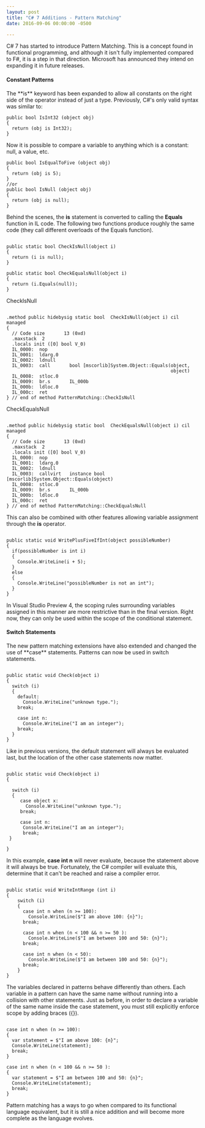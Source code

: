 ```yaml
---
layout: post
title: "C# 7 Additions - Pattern Matching"
date: 2016-09-06 00:00:00 -0500

---
```


C# 7 has started to introduce Pattern Matching.  This is a concept found in functional programming, and although it isn't fully implemented compared to F#, it is a step in that direction.  Microsoft has announced they intend on expanding it in future releases. 

<h4>Constant Patterns</h4> 
The **is** keyword has been expanded to allow all constants on the right side of the operator instead of just a type.  Previously, C#'s only valid syntax was similar to: 

```
public bool IsInt32 (object obj)
{
  return (obj is Int32);
}
```


Now it is possible to compare a variable to anything which is a constant: null, a value, etc. 

```
public bool IsEqualToFive (object obj)
{
  return (obj is 5);
}
//or 
public bool IsNull (object obj)
{
  return (obj is null);
}

```

Behind the scenes, the **is** statement is converted to calling the **Equals** function in IL code.  The following two functions produce roughly the same code (they call different overloads of the Equals function). 


```

public static bool CheckIsNull(object i)
{
  return (i is null);
}

public static bool CheckEqualsNull(object i)
{
  return (i.Equals(null));
}

```


CheckIsNull

```

.method public hidebysig static bool  CheckIsNull(object i) cil managed
{
  // Code size       13 (0xd)
  .maxstack  2
  .locals init ([0] bool V_0)
  IL_0000:  nop
  IL_0001:  ldarg.0
  IL_0002:  ldnull
  IL_0003:  call       bool [mscorlib]System.Object::Equals(object,
                                                            object)
  IL_0008:  stloc.0
  IL_0009:  br.s       IL_000b
  IL_000b:  ldloc.0
  IL_000c:  ret
} // end of method PatternMatching::CheckIsNull

```


CheckEqualsNull

```

.method public hidebysig static bool  CheckEqualsNull(object i) cil managed
{
  // Code size       13 (0xd)
  .maxstack  2
  .locals init ([0] bool V_0)
  IL_0000:  nop
  IL_0001:  ldarg.0
  IL_0002:  ldnull
  IL_0003:  callvirt   instance bool [mscorlib]System.Object::Equals(object)
  IL_0008:  stloc.0
  IL_0009:  br.s       IL_000b
  IL_000b:  ldloc.0
  IL_000c:  ret
} // end of method PatternMatching::CheckEqualsNull

```


This can also be combined with other features allowing variable assignment through the **is** operator.


```

public static void WritePlusFiveIfInt(object possibleNumber)
{
  if(possibleNumber is int i)
  {
    Console.WriteLine(i + 5);
  }
  else
  {
    Console.WriteLine("possibleNumber is not an int");
  }
}

```


In Visual Studio Preview 4, the scoping rules surrounding variables assigned in this manner are more restrictive than in the final version.  Right now, they can only be used within the scope of the conditional statement. 

<h4>Switch Statements</h4>
The new pattern matching extensions have also extended and changed the use of **case** statements.  Patterns can now be used in switch statements.  


```

public static void Check(object i)
{
  switch (i)
  {
    default:
      Console.WriteLine("unknown type.");
    break;

    case int n:
      Console.WriteLine("I am an integer");
    break;
  }
}

```


Like in previous versions, the default statement will always be evaluated last, but the location of the other case statements now matter.  

```

public static void Check(object i)
{

  switch (i)
  {
     case object x:
       Console.WriteLine("unknown type.");
     break;

     case int n:
      Console.WriteLine("I am an integer");
      break;
 }

}

```

In this example, **case int n** will never evaluate, because the statement above it will always be true.  Fortunately, the C# compiler will evaluate this, determine that it can't be reached and raise a compiler error.  

```

public static void WriteIntRange (int i)
{
    switch (i)
    {
      case int n when (n >= 100):
        Console.WriteLine($"I am above 100: {n}");
      break;

      case int n when (n < 100 && n >= 50 ):
        Console.WriteLine($"I am between 100 and 50: {n}");
      break;

      case int n when (n < 50):
        Console.WriteLine($"I am between 100 and 50: {n}");
      break;
    }
}

```


The variables declared in patterns behave differently than others.  Each variable in a pattern can have the same name without running into a collision with other statements.  Just as before, in order to declare a variable of the same name inside the case statement, you must still explicitly enforce scope by adding braces ({}).  

```

case int n when (n >= 100):
{
  var statement = $"I am above 100: {n}";
  Console.WriteLine(statement);
  break;
}

case int n when (n < 100 && n >= 50 ):
{
  var statement = $"I am between 100 and 50: {n}";
  Console.WriteLine(statement);
  break;
}

```


Pattern matching has a ways to go when compared to its functional language equivalent, but it is still a nice addition and will become more complete as the language evolves. 